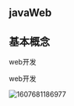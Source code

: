 ## javaWeb

## 基本概念

web开发

web开发

![1607681186977](C:\Users\开飞机的苏克\AppData\Roaming\Typora\typora-user-images\1607681186977.png)

